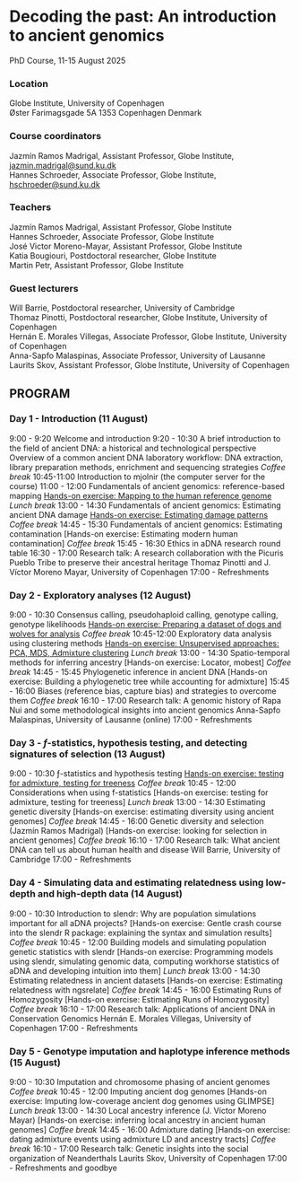 # Decoding the past: An introduction to ancient genomics

PhD Course, 11-15 August 2025

### Location
Globe Institute, University of Copenhagen <br>
Øster Farimagsgade 5A 1353 Copenhagen Denmark <br>

### Course coordinators
Jazmín Ramos Madrigal, Assistant Professor, Globe Institute, jazmin.madrigal@sund.ku.dk <br>
Hannes Schroeder, Associate Professor, Globe Institute, hschroeder@sund.ku.dk <br>

### Teachers
Jazmín Ramos Madrigal, Assistant Professor, Globe Institute <br>
Hannes Schroeder, Associate Professor, Globe Institute <br>
José Victor Moreno-Mayar, Assistant Professor, Globe Institute <br>
Katia Bougiouri, Postdoctoral researcher, Globe Institute <br>
Martin Petr, Assistant Professor, Globe Institute <br>

### Guest lecturers
Will Barrie, Postdoctoral researcher, University of Cambridge <br>
Thomaz Pinotti, Postdoctoral researcher, Globe Institute, University of Copenhagen <br>
Hernán E. Morales Villegas, Associate Professor, Globe Institute, University of Copenhagen <br>
Anna-Sapfo Malaspinas, Associate Professor, University of Lausanne <br>
Laurits Skov, Assistant Professor, Globe Institute, University of Copenhagen <br>

## PROGRAM

### Day 1 - Introduction (11 August)
9:00 - 9:20	  Welcome and introduction
9:20 - 10:30	A brief introduction to the field of ancient DNA: a historical and technological perspective
	            Overview of a common ancient DNA laboratory workflow: DNA extraction, library preparation methods, enrichment and sequencing strategies
              *Coffee break*
10:45-11:00	  Introduction to mjolnir (the computer server for the course)
11:00 - 12:00	Fundamentals of ancient genomics: reference-based mapping
              [Hands-on exercise: Mapping to the human reference genome](Exercises/Mapping.md)
            	*Lunch break*
13:00 - 14:30	Fundamentals of ancient genomics: Estimating ancient DNA damage
              [Hands-on exercise: Estimating damage patterns](Exercises/Mapping.md)
             *Coffee break*
14:45 - 15:30	Fundamentals of ancient genomics: Estimating contamination
              [Hands-on exercise: Estimating modern human contamination]
             *Coffee break*
15:45 - 16:30	Ethics in aDNA research round table
16:30 - 17:00	Research talk: A research collaboration with the Picuris Pueblo Tribe to preserve their ancestral heritage
              Thomaz Pinotti and J. Víctor Moreno Mayar, University of Copenhagen
17:00 - 	    Refreshments

### Day 2 - Exploratory analyses (12 August)
9:00 - 10:30	Consensus calling, pseudohaploid calling, genotype calling, genotype likelihoods
              [Hands-on exercise: Preparing a dataset of dogs and wolves for analysis](Exercises/ExploratoryAnalyses.md)
              *Coffee break*
10:45-12:00	  Exploratory data analysis using clustering methods
              [Hands-on exercise: Unsupervised approaches: PCA, MDS, Admixture clustering](Exercises/ExploratoryAnalyses.md)
	            *Lunch break*
13:00 - 14:30 Spatio-temporal methods for inferring ancestry
              [Hands-on exercise: Locator, mobest]
              *Coffee break*
14:45 - 15:45	Phylogenetic inference in ancient DNA 
              [Hands-on exercise: Building a phylogenetic tree while accounting for admixture]
15:45 - 16:00	Biases (reference bias, capture bias) and strategies to overcome them
              *Coffee break*
16:10 - 17:00	Research talk: A genomic history of Rapa Nui and some methodological insights into ancient genomics
              Anna-Sapfo Malaspinas, University of Lausanne (online)
17:00 - 	    Refreshments

### Day 3 - $f$-statistics, hypothesis testing, and detecting signatures of selection (13 August)
9:00 - 10:30	ƒ-statistics and hypothesis testing 
              [Hands-on exercise: testing for admixture, testing for treeness](Exercises/F-statistics.md)
              *Coffee break*
10:45 - 12:00	Considerations when using f-statistics 
              [Hands-on exercise: testing for admixture, testing for treeness]
             	*Lunch break*
13:00 - 14:30	Estimating genetic diversity
              [Hands-on exercise: estimating diversity using ancient genomes]
              *Coffee break*
14:45 - 16:00	Genetic diversity and selection (Jazmín Ramos Madrigal)
              [Hands-on exercise: looking for selection in ancient genomes]
              *Coffee break*
16:10 - 17:00	Research talk: What ancient DNA can tell us about human health and disease
              Will Barrie, University of Cambridge
17:00 - 	    Refreshments

### Day 4 - Simulating data and estimating relatedness using low-depth and high-depth data (14 August)
9:00 - 10:30	Introduction to slendr: Why are population simulations important for all aDNA projects?
              [Hands-on exercise: Gentle crash course into the slendr R package: explaining the syntax and simulation results]
              *Coffee break*
10:45 - 12:00	Building models and simulating population genetic statistics with slendr
              [Hands-on exercise: Programming models using slendr, simulating genomic data, computing workhorse statistics of aDNA and developing intuition into them]
              *Lunch break*
13:00 - 14:30	Estimating relatedness in ancient datasets
              [Hands-on exercise: Estimating relatedness with ngsrelate]
              *Coffee break*
14:45 - 16:00	Estimating Runs of Homozygosity
              [Hands-on exercise: Estimating Runs of Homozygosity]
              *Coffee break*
16:10 - 17:00	Research talk: Applications of ancient DNA in Conservation Genomics
              Hernán E. Morales Villegas, University of Copenhagen
17:00 -      	Refreshments

### Day 5 - Genotype imputation and haplotype inference methods (15 August)
9:00 - 10:30	Imputation and chromosome phasing of ancient genomes
              *Coffee break*
10:45 - 12:00	Imputing ancient dog genomes
              [Hands-on exercise: Imputing low-coverage ancient dog genomes using GLIMPSE]
              *Lunch break*
13:00 - 14:30	Local ancestry inference (J. Víctor Moreno Mayar)
              [Hands-on exercise: inferring local ancestry in ancient human genomes]
              *Coffee break*
14:45 - 16:00	Admixture dating
              [Hands-on exercise: dating admixture events using admixture LD and ancestry tracts]
              *Coffee break*
16:10 - 17:00	Research talk: Genetic insights into the social organization of Neanderthals
              Laurits Skov, University of Copenhagen
17:00 -  	    Refreshments and goodbye

